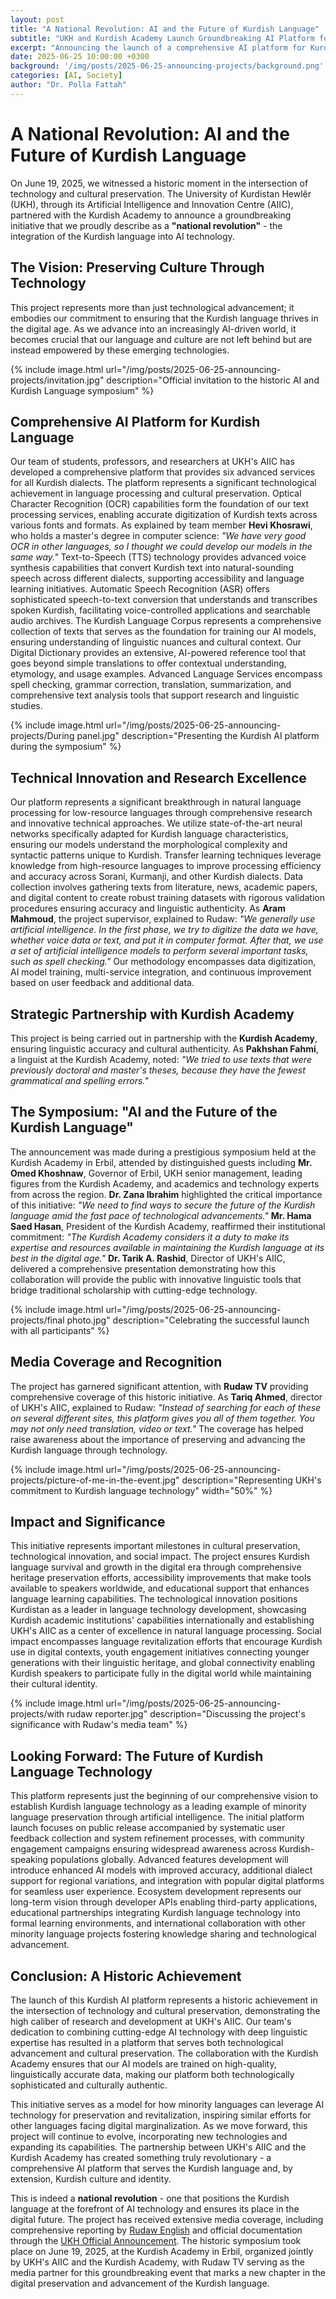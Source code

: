 ```yaml
---
layout: post
title: "A National Revolution: AI and the Future of Kurdish Language"
subtitle: "UKH and Kurdish Academy Launch Groundbreaking AI Platform for Kurdish Language Technology"
excerpt: "Announcing the launch of a comprehensive AI platform for Kurdish language processing, featuring OCR, TTS, ASR, corpus, dictionary, and more - a collaborative effort between UKH's AIIC and the Kurdish Academy."
date: 2025-06-25 10:00:00 +0300
background: '/img/posts/2025-06-25-announcing-projects/background.png'
categories: [AI, Society]
author: "Dr. Polla Fattah"
---
```




# A National Revolution: AI and the Future of Kurdish Language

On June 19, 2025, we witnessed a historic moment in the intersection of technology and cultural preservation. The University of Kurdistan Hewlêr (UKH), through its Artificial Intelligence and Innovation Centre (AIIC), partnered with the Kurdish Academy to announce a groundbreaking initiative that we proudly describe as a **"national revolution"** - the integration of the Kurdish language into AI technology.

## The Vision: Preserving Culture Through Technology

This project represents more than just technological advancement; it embodies our commitment to ensuring that the Kurdish language thrives in the digital age. As we advance into an increasingly AI-driven world, it becomes crucial that our language and culture are not left behind but are instead empowered by these emerging technologies.

{% include image.html url="/img/posts/2025-06-25-announcing-projects/invitation.jpg" description="Official invitation to the historic AI and Kurdish Language symposium" %}

## Comprehensive AI Platform for Kurdish Language

Our team of students, professors, and researchers at UKH's AIIC has developed a comprehensive platform that provides six advanced services for all Kurdish dialects. The platform represents a significant technological achievement in language processing and cultural preservation. Optical Character Recognition (OCR) capabilities form the foundation of our text processing services, enabling accurate digitization of Kurdish texts across various fonts and formats. As explained by team member **Hevi Khosrawi**, who holds a master's degree in computer science: *"We have very good OCR in other languages, so I thought we could develop our models in the same way."* Text-to-Speech (TTS) technology provides advanced voice synthesis capabilities that convert Kurdish text into natural-sounding speech across different dialects, supporting accessibility and language learning initiatives. Automatic Speech Recognition (ASR) offers sophisticated speech-to-text conversion that understands and transcribes spoken Kurdish, facilitating voice-controlled applications and searchable audio archives. The Kurdish Language Corpus represents a comprehensive collection of texts that serves as the foundation for training our AI models, ensuring understanding of linguistic nuances and cultural context. Our Digital Dictionary provides an extensive, AI-powered reference tool that goes beyond simple translations to offer contextual understanding, etymology, and usage examples. Advanced Language Services encompass spell checking, grammar correction, translation, summarization, and comprehensive text analysis tools that support research and linguistic studies.

{% include image.html url="/img/posts/2025-06-25-announcing-projects/During panel.jpg" description="Presenting the Kurdish AI platform during the symposium"  %}

## Technical Innovation and Research Excellence

Our platform represents a significant breakthrough in natural language processing for low-resource languages through comprehensive research and innovative technical approaches. We utilize state-of-the-art neural networks specifically adapted for Kurdish language characteristics, ensuring our models understand the morphological complexity and syntactic patterns unique to Kurdish. Transfer learning techniques leverage knowledge from high-resource languages to improve processing efficiency and accuracy across Sorani, Kurmanji, and other Kurdish dialects. Data collection involves gathering texts from literature, news, academic papers, and digital content to create robust training datasets with rigorous validation procedures ensuring accuracy and linguistic authenticity. As **Aram Mahmoud**, the project supervisor, explained to Rudaw: *"We generally use artificial intelligence. In the first phase, we try to digitize the data we have, whether voice data or text, and put it in computer format. After that, we use a set of artificial intelligence models to perform several important tasks, such as spell checking."* Our methodology encompasses data digitization, AI model training, multi-service integration, and continuous improvement based on user feedback and additional data.

## Strategic Partnership with Kurdish Academy

This project is being carried out in partnership with the **Kurdish Academy**, ensuring linguistic accuracy and cultural authenticity. As **Pakhshan Fahmi**, a linguist at the Kurdish Academy, noted: *"We tried to use texts that were previously doctoral and master's theses, because they have the fewest grammatical and spelling errors."*


## The Symposium: "AI and the Future of the Kurdish Language"

The announcement was made during a prestigious symposium held at the Kurdish Academy in Erbil, attended by distinguished guests including **Mr. Omed Khoshnaw**, Governor of Erbil, UKH senior management, leading figures from the Kurdish Academy, and academics and technology experts from across the region. **Dr. Zana Ibrahim** highlighted the critical importance of this initiative: *"We need to find ways to secure the future of the Kurdish language amid the fast pace of technological advancements."* **Mr. Hama Saed Hasan**, President of the Kurdish Academy, reaffirmed their institutional commitment: *"The Kurdish Academy considers it a duty to make its expertise and resources available in maintaining the Kurdish language at its best in the digital age."* **Dr. Tarik A. Rashid**, Director of UKH's AIIC, delivered a comprehensive presentation demonstrating how this collaboration will provide the public with innovative linguistic tools that bridge traditional scholarship with cutting-edge technology.

{% include image.html url="/img/posts/2025-06-25-announcing-projects/final photo.jpg" description="Celebrating the successful launch with all participants" %}

## Media Coverage and Recognition

The project has garnered significant attention, with **Rudaw TV** providing comprehensive coverage of this historic initiative. As **Tariq Ahmed**, director of UKH's AIIC, explained to Rudaw: *"Instead of searching for each of these on several different sites, this platform gives you all of them together. You may not only need translation, video or text."* The coverage has helped raise awareness about the importance of preserving and advancing the Kurdish language through technology.

{% include image.html url="/img/posts/2025-06-25-announcing-projects/picture-of-me-in-the-event.jpg" description="Representing UKH's commitment to Kurdish language technology" width="50%" %}

## Impact and Significance

This initiative represents important milestones in cultural preservation, technological innovation, and social impact. The project ensures Kurdish language survival and growth in the digital era through comprehensive heritage preservation efforts, accessibility improvements that make tools available to speakers worldwide, and educational support that enhances language learning capabilities. The technological innovation positions Kurdistan as a leader in language technology development, showcasing Kurdish academic institutions' capabilities internationally and establishing UKH's AIIC as a center of excellence in natural language processing. Social impact encompasses language revitalization efforts that encourage Kurdish use in digital contexts, youth engagement initiatives connecting younger generations with their linguistic heritage, and global connectivity enabling Kurdish speakers to participate fully in the digital world while maintaining their cultural identity.

{% include image.html url="/img/posts/2025-06-25-announcing-projects/with rudaw reporter.jpg" description="Discussing the project's significance with Rudaw's media team" %}

## Looking Forward: The Future of Kurdish Language Technology

This platform represents just the beginning of our comprehensive vision to establish Kurdish language technology as a leading example of minority language preservation through artificial intelligence. The initial platform launch focuses on public release accompanied by systematic user feedback collection and system refinement processes, with community engagement campaigns ensuring widespread awareness across Kurdish-speaking populations globally. Advanced features development will introduce enhanced AI models with improved accuracy, additional dialect support for regional variations, and integration with popular digital platforms for seamless user experience. Ecosystem development represents our long-term vision through developer APIs enabling third-party applications, educational partnerships integrating Kurdish language technology into formal learning environments, and international collaboration with other minority language projects fostering knowledge sharing and technological advancement.


## Conclusion: A Historic Achievement

The launch of this Kurdish AI platform represents a historic achievement in the intersection of technology and cultural preservation, demonstrating the high caliber of research and development at UKH's AIIC. Our team's dedication to combining cutting-edge AI technology with deep linguistic expertise has resulted in a platform that serves both technological advancement and cultural preservation. The collaboration with the Kurdish Academy ensures that our AI models are trained on high-quality, linguistically accurate data, making our platform both technologically sophisticated and culturally authentic.

This initiative serves as a model for how minority languages can leverage AI technology for preservation and revitalization, inspiring similar efforts for other languages facing digital marginalization. As we move forward, this project will continue to evolve, incorporating new technologies and expanding its capabilities. The partnership between UKH's AIIC and the Kurdish Academy has created something truly revolutionary - a comprehensive AI platform that serves the Kurdish language and, by extension, Kurdish culture and identity.

This is indeed a **national revolution** - one that positions the Kurdish language at the forefront of AI technology and ensures its place in the digital future. The project has received extensive media coverage, including comprehensive reporting by [Rudaw English](https://www.rudaw.net/english/kurdistan/19062025) and official documentation through the [UKH Official Announcement](https://www.ukh.edu.krd/news/joint-symposium-ai-and-the-future-of-kurdish-language/). The historic symposium took place on June 19, 2025, at the Kurdish Academy in Erbil, organized jointly by UKH's AIIC and the Kurdish Academy, with Rudaw TV serving as the media partner for this groundbreaking event that marks a new chapter in the digital preservation and advancement of the Kurdish language.